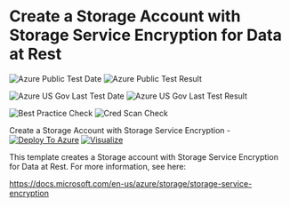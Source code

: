 # Create a Storage Account with Storage Service Encryption for Data at Rest

![Azure Public Test Date](https://azurequickstartsservice.blob.core.windows.net/badges/201-storage-account-service-encryption-create/PublicLastTestDate.svg)
![Azure Public Test Result](https://azurequickstartsservice.blob.core.windows.net/badges/201-storage-account-service-encryption-create/PublicDeployment.svg)

![Azure US Gov Last Test Date](https://azurequickstartsservice.blob.core.windows.net/badges/201-storage-account-service-encryption-create/FairfaxLastTestDate.svg)
![Azure US Gov Last Test Result](https://azurequickstartsservice.blob.core.windows.net/badges/201-storage-account-service-encryption-create/FairfaxDeployment.svg)

![Best Practice Check](https://azurequickstartsservice.blob.core.windows.net/badges/201-storage-account-service-encryption-create/BestPracticeResult.svg)
![Cred Scan Check](https://azurequickstartsservice.blob.core.windows.net/badges/201-storage-account-service-encryption-create/CredScanResult.svg)

Create a Storage Account with Storage Service Encryption - [![Deploy To Azure](https://raw.githubusercontent.com/fathym-it/azure-quickstart-templates/master/1-CONTRIBUTION-GUIDE/images/deploytoazure.svg?sanitize=true)](https://portal.azure.com/#create/Microsoft.Template/uri/https%3A%2F%2Fraw.githubusercontent.com%2Ffathym-it%2Fazure-quickstart-templates%2Fmaster%2F201-storage-account-service-encryption-create%2Fazuredeploy.json)  [![Visualize](https://raw.githubusercontent.com/fathym-it/azure-quickstart-templates/master/1-CONTRIBUTION-GUIDE/images/visualizebutton.svg?sanitize=true)](http://armviz.io/#/?load=https%3A%2F%2Fraw.githubusercontent.com%2Ffathym-it%2Fazure-quickstart-templates%2Fmaster%2F201-storage-account-service-encryption-create%2Fazuredeploy.json)

This template creates a Storage account with Storage Service Encryption for Data at Rest. For more information, see here:

https://docs.microsoft.com/en-us/azure/storage/storage-service-encryption


